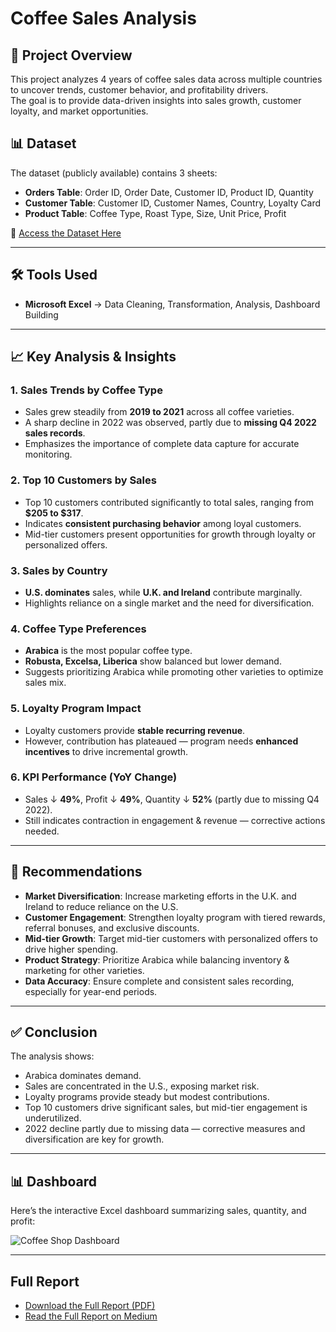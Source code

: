# Coffee Sales Analysis

## 📌 Project Overview  
This project analyzes 4 years of coffee sales data across multiple countries to uncover trends, customer behavior, and profitability drivers.  
The goal is to provide data-driven insights into sales growth, customer loyalty, and market opportunities.  

## 📊 Dataset  
The dataset (publicly available) contains 3 sheets:  

- **Orders Table**: Order ID, Order Date, Customer ID, Product ID, Quantity  
- **Customer Table**: Customer ID, Customer Names, Country, Loyalty Card  
- **Product Table**: Coffee Type, Roast Type, Size, Unit Price, Profit  


🔗 [Access the Dataset Here](https://docs.google.com/spreadsheets/d/1Y3J_MoAcjQcvUL0q7xdLnRTsmFI310m-/edit?gid=1074066047#gid=1074066047)

---

## 🛠 Tools Used  
- **Microsoft Excel** → Data Cleaning, Transformation, Analysis, Dashboard Building  

---

## 📈 Key Analysis & Insights  

### 1. Sales Trends by Coffee Type  
- Sales grew steadily from **2019 to 2021** across all coffee varieties.  
- A sharp decline in 2022 was observed, partly due to **missing Q4 2022 sales records**.  
- Emphasizes the importance of complete data capture for accurate monitoring.  

### 2. Top 10 Customers by Sales  
- Top 10 customers contributed significantly to total sales, ranging from **$205 to $317**.  
- Indicates **consistent purchasing behavior** among loyal customers.  
- Mid-tier customers present opportunities for growth through loyalty or personalized offers.  

### 3. Sales by Country  
- **U.S. dominates** sales, while **U.K. and Ireland** contribute marginally.  
- Highlights reliance on a single market and the need for diversification.  

### 4. Coffee Type Preferences  
- **Arabica** is the most popular coffee type.  
- **Robusta, Excelsa, Liberica** show balanced but lower demand.  
- Suggests prioritizing Arabica while promoting other varieties to optimize sales mix.  

### 5. Loyalty Program Impact  
- Loyalty customers provide **stable recurring revenue**.  
- However, contribution has plateaued — program needs **enhanced incentives** to drive incremental growth.  

### 6. KPI Performance (YoY Change)  
- Sales ↓ **49%**, Profit ↓ **49%**, Quantity ↓ **52%** (partly due to missing Q4 2022).  
- Still indicates contraction in engagement & revenue — corrective actions needed.  

---

## 📌 Recommendations  

- **Market Diversification**: Increase marketing efforts in the U.K. and Ireland to reduce reliance on the U.S.  
- **Customer Engagement**: Strengthen loyalty program with tiered rewards, referral bonuses, and exclusive discounts.  
- **Mid-tier Growth**: Target mid-tier customers with personalized offers to drive higher spending.  
- **Product Strategy**: Prioritize Arabica while balancing inventory & marketing for other varieties.  
- **Data Accuracy**: Ensure complete and consistent sales recording, especially for year-end periods.  

---

## ✅ Conclusion  
The analysis shows:  
- Arabica dominates demand.  
- Sales are concentrated in the U.S., exposing market risk.  
- Loyalty programs provide steady but modest contributions.  
- Top 10 customers drive significant sales, but mid-tier engagement is underutilized.  
- 2022 decline partly due to missing data — corrective measures and diversification are key for growth.  

---

## 📊 Dashboard  
Here’s the interactive Excel dashboard summarizing sales, quantity, and profit:  

![Coffee Shop Dashboard](PUT-YOUR-DASHBOARD-IMAGE-HERE)  

---

## Full Report

- [Download the Full Report (PDF)](docs/Coffee_Sales_Analysis_Full_Report.pdf)  
- [Read the Full Report on Medium](YOUR_MEDIUM_LINK)  
